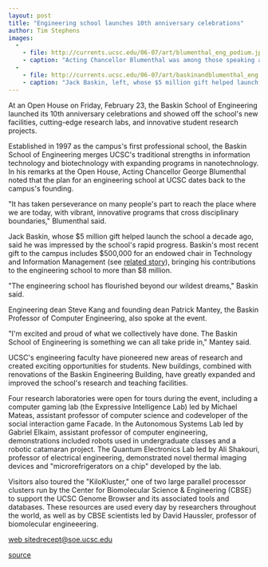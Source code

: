 ```yaml
---
layout: post
title: "Engineering school launches 10th anniversary celebrations"
author: Tim Stephens
images:
  -
    - file: http://currents.ucsc.edu/06-07/art/blumenthal_eng_podium.jpg
    - caption: "Acting Chancellor Blumenthal was among those speaking at the celebration. Photos: Matt Fitt"
  -
    - file: http://currents.ucsc.edu/06-07/art/baskinandblumenthal_eng.jpg
    - caption: "Jack Baskin, left, whose $5 million gift helped launch UCSC's Baskin School of Engineering, joins Acting Chancellor George Blumenthal at the 10th anniversary celebration February 23. The two are holding mugs commemorating the anniversary."
---
```


At an Open House on Friday, February 23, the Baskin School of Engineering launched its 10th anniversary celebrations and showed off the school's new facilities, cutting-edge research labs, and innovative student research projects.

Established in 1997 as the campus's first professional school, the Baskin School of Engineering merges UCSC's traditional strengths in information technology and biotechnology with expanding programs in nanotechnology. In his remarks at the Open House, Acting Chancellor George Blumenthal noted that the plan for an engineering school at UCSC dates back to the campus's founding.

"It has taken perseverance on many people's part to reach the place where we are today, with vibrant, innovative programs that cross disciplinary boundaries," Blumenthal said.

Jack Baskin, whose $5 million gift helped launch the school a decade ago, said he was impressed by the school's rapid progress. Baskin's most recent gift to the campus includes $500,000 for an endowed chair in Technology and Information Management (see [related story][1]), bringing his contributions to the engineering school to more than $8 million.

"The engineering school has flourished beyond our wildest dreams," Baskin said.

Engineering dean Steve Kang and founding dean Patrick Mantey, the Baskin Professor of Computer Engineering, also spoke at the event.

"I'm excited and proud of what we collectively have done. The Baskin School of Engineering is something we can all take pride in," Mantey said.

UCSC's engineering faculty have pioneered new areas of research and created exciting opportunities for students. New buildings, combined with renovations of the Baskin Engineering Building, have greatly expanded and improved the school's research and teaching facilities.

Four research laboratories were open for tours during the event, including a computer gaming lab (the Expressive Intelligence Lab) led by Michael Mateas, assistant professor of computer science and codeveloper of the social interaction game Facade. In the Autonomous Systems Lab led by Gabriel Elkaim, assistant professor of computer engineering, demonstrations included robots used in undergraduate classes and a robotic catamaran project. The Quantum Electronics Lab led by Ali Shakouri, professor of electrical engineering, demonstrated novel thermal imaging devices and "microrefrigerators on a chip" developed by the lab.

Visitors also toured the "KiloKluster," one of two large parallel processor clusters run by the Center for Biomolecular Science & Engineering (CBSE) to support the UCSC Genome Browser and its associated tools and databases. These resources are used every day by researchers throughout the world, as well as by CBSE scientists led by David Haussler, professor of biomolecular engineeering.

[web site][2][drecept@soe.ucsc.edu][3]

  

[1]: http://press.ucsc.edu/text.asp?pid=1061
[2]: http://www.cse.ucsc.edu/events/tenth/calendar.html
[3]: mailto:drecept@soe.ucsc.edu

[source](http://www1.ucsc.edu/currents/06-07/02-26/celebration.asp "Permalink to celebration")
